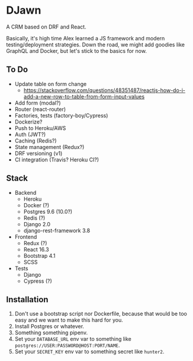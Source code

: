 DJawn
=====

A CRM based on DRF and React.

Basically, it's high time Alex learned a JS framework and modern testing/deployment strategies.
Down the road, we might add goodies like GraphQL and Docker, but let's stick to the basics for now.

To Do
-----

- Update table on form change
    - https://stackoverflow.com/questions/48351487/reactjs-how-do-i-add-a-new-row-to-table-from-form-input-values
- Add form (modal?)
- Router (react-router)
- Factories, tests (factory-boy/Cypress)
- Dockerize?
- Push to Heroku/AWS
- Auth (JWT?)
- Caching (Redis?)
- State management (Redux?)
- DRF versioning (v1)
- CI integration (Travis? Heroku CI?)

Stack
-----

- Backend
    - Heroku
    - Docker (?)
    - Postgres 9.6 (10.0?)
    - Redis (?)
    - Django 2.0
    - django-rest-framework 3.8
- Frontend
    - Redux (?)
    - React 16.3
    - Bootstrap 4.1
    - SCSS
- Tests
    - Django
    - Cypress (?)

Installation
------------

1. Don't use a bootstrap script nor Dockerfile, because that would be too easy and we want to make this hard for you.
2. Install Postgres or whatever.
3. Something something pipenv.
4. Set your `DATABASE_URL` env var to something like `postgres://USER:PASSWORD@HOST:PORT/NAME`.
5. Set your `SECRET_KEY` env var to something secret like `hunter2`.
